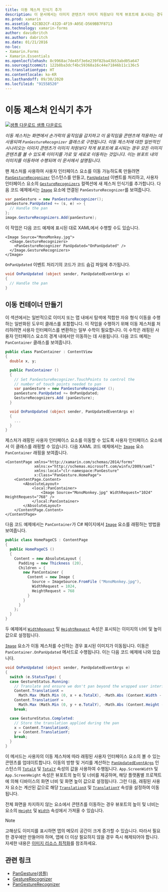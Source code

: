 ```yaml
---
title: 이동 제스처 인식기 추가
description: 이 문서에서는 이미지 콘텐츠가 이미지 차원보다 작게 뷰포트에 표시되는 경우 모든 이미지 콘텐츠를 볼 수 있도록 이동 제스처를 사용하여 이미지를 가로 및 세로로 이동하는 방법을 설명합니다.
ms.prod: xamarin
ms.assetid: 42CBD2CF-432D-4F19-A05E-D569BB7F8713
ms.technology: xamarin-forms
author: davidbritch
ms.author: dabritch
ms.date: 01/21/2016
no-loc:
- Xamarin.Forms
- Xamarin.Essentials
ms.openlocfilehash: 8c9968ac7de45f3e6e239f82ba43b53abd05a647
ms.sourcegitcommit: 122b8ba3dcf4bc59368a16c44e71846b11c136c5
ms.translationtype: HT
ms.contentlocale: ko-KR
ms.lasthandoff: 09/30/2020
ms.locfileid: "91558520"
---
```

# <a name="add-a-pan-gesture-recognizer"></a>이동 제스처 인식기 추가

[![샘플 다운로드](~/media/shared/download.png) 샘플 다운로드](https://docs.microsoft.com/samples/xamarin/xamarin-forms-samples/workingwithgestures-pangesture)

_이동 제스처는 화면에서 손가락의 움직임을 감지하고 이 움직임을 콘텐츠에 적용하는 데 사용되며 `PanGestureRecognizer` 클래스로 구현됩니다. 이동 제스처에 대한 일반적인 시나리오는 이미지 콘텐츠가 이미지 차원보다 작게 뷰포트에 표시되는 경우 모든 이미지 콘텐츠를 볼 수 있도록 이미지를 가로 및 세로로 이동하는 것입니다. 이는 뷰포트 내의 이미지를 이동하여 수행되며 이 문서에서 설명됩니다._

팬 제스처를 사용하여 사용자 인터페이스 요소를 이동 가능하도록 만들려면 [`PanGestureRecognizer`](xref:Xamarin.Forms.PanGestureRecognizer) 인스턴스를 만들고, [`PanUpdated`](xref:Xamarin.Forms.PanGestureRecognizer.PanUpdated) 이벤트를 처리하고, 사용자 인터페이스 요소의 [`GestureRecognizers`](xref:Xamarin.Forms.View.GestureRecognizers) 컬렉션에 새 제스처 인식기를 추가합니다. 다음 코드 예제에서는 [`Image`](xref:Xamarin.Forms.Image) 요소에 연결된 `PanGestureRecognizer`를 보여줍니다.

```csharp
var panGesture = new PanGestureRecognizer();
panGesture.PanUpdated += (s, e) => {
  // Handle the pan
};
image.GestureRecognizers.Add(panGesture);
```

이 작업은 다음 코드 예제에 표시된 대로 XAML에서 수행할 수도 있습니다.

```xaml
<Image Source="MonoMonkey.jpg">
  <Image.GestureRecognizers>
    <PanGestureRecognizer PanUpdated="OnPanUpdated" />
  </Image.GestureRecognizers>
</Image>
```

`OnPanUpdated` 이벤트 처리기의 코드가 코드 숨김 파일에 추가됩니다.

```csharp
void OnPanUpdated (object sender, PanUpdatedEventArgs e)
{
  // Handle the pan
}
```

## <a name="creating-a-pan-container"></a>이동 컨테이너 만들기

이 섹션에서는 일반적으로 이미지 또는 맵 내에서 탐색에 적합한 자유 형식 이동을 수행하는 일반화된 도우미 클래스를 포함합니다. 이 작업을 수행하기 위해 이동 제스처를 처리하려면 사용자 인터페이스를 변환하는 일부 수학이 필요합니다. 이 수학은 래핑된 사용자 인터페이스 요소의 경계 내에서만 이동하는 데 사용됩니다. 다음 코드 예제는 `PanContainer` 클래스를 보여줍니다.

```csharp
public class PanContainer : ContentView
{
  double x, y;

  public PanContainer ()
  {
    // Set PanGestureRecognizer.TouchPoints to control the
    // number of touch points needed to pan
    var panGesture = new PanGestureRecognizer ();
    panGesture.PanUpdated += OnPanUpdated;
    GestureRecognizers.Add (panGesture);
  }

  void OnPanUpdated (object sender, PanUpdatedEventArgs e)
  {
    ...
  }
}
```

제스처가 래핑된 사용자 인터페이스 요소를 이동할 수 있도록 사용자 인터페이스 요소에서 이 클래스를 래핑할 수 있습니다. 다음 XAML 코드 예제에서는 [`Image`](xref:Xamarin.Forms.Image) 요소 `PanContainer` 래핑을 보여줍니다.

```xaml
<ContentPage xmlns="http://xamarin.com/schemas/2014/forms"
             xmlns:x="http://schemas.microsoft.com/winfx/2009/xaml"
             xmlns:local="clr-namespace:PanGesture"
             x:Class="PanGesture.HomePage">
    <ContentPage.Content>
        <AbsoluteLayout>
            <local:PanContainer>
                <Image Source="MonoMonkey.jpg" WidthRequest="1024" HeightRequest="768" />
            </local:PanContainer>
        </AbsoluteLayout>
    </ContentPage.Content>
</ContentPage>
```

다음 코드 예제에서는 `PanContainer`가 C# 페이지에서 [`Image`](xref:Xamarin.Forms.Image) 요소를 래핑하는 방법을 보여줍니다.

```csharp
public class HomePageCS : ContentPage
{
  public HomePageCS ()
  {
    Content = new AbsoluteLayout {
      Padding = new Thickness (20),
      Children = {
        new PanContainer {
          Content = new Image {
            Source = ImageSource.FromFile ("MonoMonkey.jpg"),
            WidthRequest = 1024,
            HeightRequest = 768
          }
        }
      }
    };
  }
}
```

두 예제에서 [`WidthRequest`](xref:Xamarin.Forms.VisualElement.WidthRequest) 및 [`HeightRequest`](xref:Xamarin.Forms.VisualElement.HeightRequest) 속성은 표시되는 이미지의 너비 및 높이 값으로 설정됩니다.

[`Image`](xref:Xamarin.Forms.Image) 요소가 이동 제스처를 수신하는 경우 표시된 이미지가 이동됩니다. 이동은 `PanContainer.OnPanUpdated` 메서드로 수행됩니다. 이는 다음 코드 예제에 나와 있습니다.

```csharp
void OnPanUpdated (object sender, PanUpdatedEventArgs e)
{
  switch (e.StatusType) {
  case GestureStatus.Running:
    // Translate and ensure we don't pan beyond the wrapped user interface element bounds.
    Content.TranslationX =
      Math.Max (Math.Min (0, x + e.TotalX), -Math.Abs (Content.Width - App.ScreenWidth));
    Content.TranslationY =
      Math.Max (Math.Min (0, y + e.TotalY), -Math.Abs (Content.Height - App.ScreenHeight));
    break;

  case GestureStatus.Completed:
    // Store the translation applied during the pan
    x = Content.TranslationX;
    y = Content.TranslationY;
    break;
  }
}
```

이 메서드는 사용자의 이동 제스처에 따라 래핑된 사용자 인터페이스 요소의 볼 수 있는 콘텐츠를 업데이트합니다. 이동의 방향 및 거리를 계산하는 [`PanUpdatedEventArgs`](xref:Xamarin.Forms.PanUpdatedEventArgs) 인스턴스의 [`TotalX`](xref:Xamarin.Forms.PanUpdatedEventArgs.TotalX) 및 [`TotalY`](xref:Xamarin.Forms.PanUpdatedEventArgs.TotalY) 속성의 값을 사용하여 수행됩니다. `App.ScreenWidth` 및 `App.ScreenHeight` 속성은 뷰포트의 높이 및 너비를 제공하며, 해당 플랫폼별 프로젝트에 의해 디바이스의 화면 너비 및 화면 높이 값으로 설정됩니다. 그런 다음, 래핑된 사용자 요소는 계산된 값으로 해당 [`TranslationX`](xref:Xamarin.Forms.VisualElement.TranslationX) 및 [`TranslationY`](xref:Xamarin.Forms.VisualElement.TranslationY) 속성을 설정하여 이동됩니다.

전체 화면을 차지하지 않는 요소에서 콘텐츠를 이동하는 경우 뷰포트의 높이 및 너비는 요소의 [`Height`](xref:Xamarin.Forms.VisualElement.Height) 및 [`Width`](xref:Xamarin.Forms.VisualElement.Width) 속성에서 가져올 수 있습니다.

> [!NOTE]
> 고해상도 이미지를 표시하면 앱의 메모리 공간이 크게 증가할 수 있습니다. 따라서 필요한 경우에만 만들어야 하며, 앱에 더 이상 필요하지 않을 경우 즉시 해제되어야 합니다. 자세한 내용은 [이미지 리소스 최적화](~/xamarin-forms/deploy-test/performance.md#optimize-image-resources)를 참조하세요.

## <a name="related-links"></a>관련 링크

- [PanGesture(샘플)](/samples/xamarin/xamarin-forms-samples/workingwithgestures-pangesture)
- [GestureRecognizer](xref:Xamarin.Forms.GestureRecognizer)
- [PanGestureRecognizer](xref:Xamarin.Forms.PanGestureRecognizer)